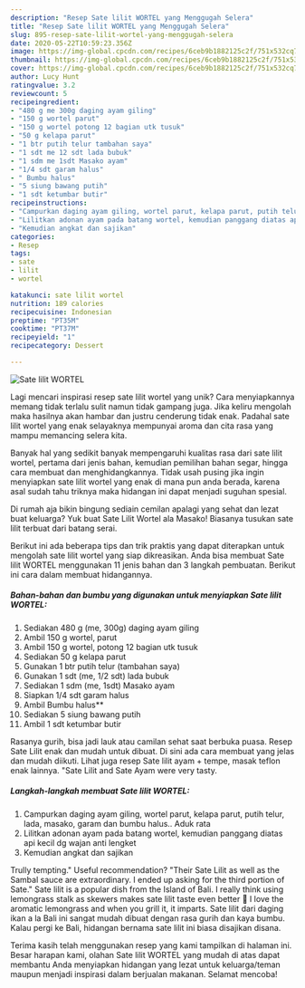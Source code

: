 ```yaml
---
description: "Resep Sate lilit WORTEL yang Menggugah Selera"
title: "Resep Sate lilit WORTEL yang Menggugah Selera"
slug: 895-resep-sate-lilit-wortel-yang-menggugah-selera
date: 2020-05-22T10:59:23.356Z
image: https://img-global.cpcdn.com/recipes/6ceb9b1882125c2f/751x532cq70/sate-lilit-wortel-foto-resep-utama.jpg
thumbnail: https://img-global.cpcdn.com/recipes/6ceb9b1882125c2f/751x532cq70/sate-lilit-wortel-foto-resep-utama.jpg
cover: https://img-global.cpcdn.com/recipes/6ceb9b1882125c2f/751x532cq70/sate-lilit-wortel-foto-resep-utama.jpg
author: Lucy Hunt
ratingvalue: 3.2
reviewcount: 5
recipeingredient:
- "480 g me 300g daging ayam giling"
- "150 g wortel parut"
- "150 g wortel potong 12 bagian utk tusuk"
- "50 g kelapa parut"
- "1 btr putih telur tambahan saya"
- "1 sdt me 12 sdt lada bubuk"
- "1 sdm me 1sdt Masako ayam"
- "1/4 sdt garam halus"
- " Bumbu halus"
- "5 siung bawang putih"
- "1 sdt ketumbar butir"
recipeinstructions:
- "Campurkan daging ayam giling, wortel parut, kelapa parut, putih telur, lada, masako, garam dan bumbu halus.. Aduk rata"
- "Lilitkan adonan ayam pada batang wortel, kemudian panggang diatas api kecil dg wajan anti lengket"
- "Kemudian angkat dan sajikan"
categories:
- Resep
tags:
- sate
- lilit
- wortel

katakunci: sate lilit wortel 
nutrition: 189 calories
recipecuisine: Indonesian
preptime: "PT35M"
cooktime: "PT37M"
recipeyield: "1"
recipecategory: Dessert

---
```



![Sate lilit WORTEL](https://img-global.cpcdn.com/recipes/6ceb9b1882125c2f/751x532cq70/sate-lilit-wortel-foto-resep-utama.jpg)

Lagi mencari inspirasi resep sate lilit wortel yang unik? Cara menyiapkannya memang tidak terlalu sulit namun tidak gampang juga. Jika keliru mengolah maka hasilnya akan hambar dan justru cenderung tidak enak. Padahal sate lilit wortel yang enak selayaknya mempunyai aroma dan cita rasa yang mampu memancing selera kita.

Banyak hal yang sedikit banyak mempengaruhi kualitas rasa dari sate lilit wortel, pertama dari jenis bahan, kemudian pemilihan bahan segar, hingga cara membuat dan menghidangkannya. Tidak usah pusing jika ingin menyiapkan sate lilit wortel yang enak di mana pun anda berada, karena asal sudah tahu triknya maka hidangan ini dapat menjadi suguhan spesial.

Di rumah aja bikin bingung sediain cemilan apalagi yang sehat dan lezat buat keluarga? Yuk buat Sate Lilit Wortel ala Masako! Biasanya tusukan sate lilit terbuat dari batang serai.


Berikut ini ada beberapa tips dan trik praktis yang dapat diterapkan untuk mengolah sate lilit wortel yang siap dikreasikan. Anda bisa membuat Sate lilit WORTEL menggunakan 11 jenis bahan dan 3 langkah pembuatan. Berikut ini cara dalam membuat hidangannya.

<!--inarticleads1-->

##### Bahan-bahan dan bumbu yang digunakan untuk menyiapkan Sate lilit WORTEL:

1. Sediakan 480 g (me, 300g) daging ayam giling
1. Ambil 150 g wortel, parut
1. Ambil 150 g wortel, potong 12 bagian utk tusuk
1. Sediakan 50 g kelapa parut
1. Gunakan 1 btr putih telur (tambahan saya)
1. Gunakan 1 sdt (me, 1/2 sdt) lada bubuk
1. Sediakan 1 sdm (me, 1sdt) Masako ayam
1. Siapkan 1/4 sdt garam halus
1. Ambil  Bumbu halus**
1. Sediakan 5 siung bawang putih
1. Ambil 1 sdt ketumbar butir


Rasanya gurih, bisa jadi lauk atau camilan sehat saat berbuka puasa. Resep Sate Lilit enak dan mudah untuk dibuat. Di sini ada cara membuat yang jelas dan mudah diikuti. Lihat juga resep Sate lilit ayam + tempe, masak teflon enak lainnya. &#34;Sate Lilit and Sate Ayam were very tasty. 

<!--inarticleads2-->

##### Langkah-langkah membuat Sate lilit WORTEL:

1. Campurkan daging ayam giling, wortel parut, kelapa parut, putih telur, lada, masako, garam dan bumbu halus.. Aduk rata
1. Lilitkan adonan ayam pada batang wortel, kemudian panggang diatas api kecil dg wajan anti lengket
1. Kemudian angkat dan sajikan


Trully tempting.&#34; Useful recommendation? &#34;Their Sate Lilit as well as the Sambal sauce are extraordinary. I ended up asking for the third portion of Sate.&#34; Sate lilit is a popular dish from the Island of Bali. I really think using lemongrass stalk as skewers makes sate lilit taste even better 🙂 I love the aromatic lemongrass and when you grill it, it imparts. Sate lilit dari daging ikan a la Bali ini sangat mudah dibuat dengan rasa gurih dan kaya bumbu. Kalau pergi ke Bali, hidangan bernama sate lilit ini biasa disajikan disana. 

Terima kasih telah menggunakan resep yang kami tampilkan di halaman ini. Besar harapan kami, olahan Sate lilit WORTEL yang mudah di atas dapat membantu Anda menyiapkan hidangan yang lezat untuk keluarga/teman maupun menjadi inspirasi dalam berjualan makanan. Selamat mencoba!
